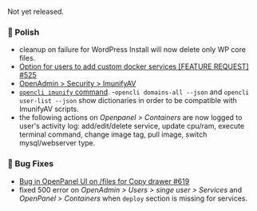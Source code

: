 Not yet released.

### 💅 Polish
- cleanup on failure for WordPress Install will now delete only WP core files.
- [Option for users to add custom docker services [FEATURE REQUEST] #525](https://github.com/stefanpejcic/OpenPanel/issues/525)
- [OpenAdmin > Security > ImunifyAV](https://i.postimg.cc/3KFwf2XR/2025-08-04-12-51.png)
- [`opencli imunify` command](https://dev.openpanel.com/cli/imunify).
-`opencli domains-all --json` and `opencli user-list --json` show dictionaries in order to be compatible with ImunifyAV scripts.
- the following actions on *Openpanel > Containers* are now logged to user's activity log: add/edit/delete service, update cpu/ram, execute terminal command, change image tag, pull image, switch mysql/webserver type.

### 🐛 Bug Fixes
- [Bug in OpenPanel UI on /files for Copy drawer #619](https://github.com/stefanpejcic/OpenPanel/issues/619)
- fixed 500 error on *OpenAdmin > Users > singe user > Services* and *OpenPanel > Containers* when `deploy` section is missing for services.
